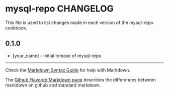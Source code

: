 mysql-repo CHANGELOG
===================

This file is used to list changes made in each version of the mysql-repo cookbook.

0.1.0
-----
- [your_name] - Initial release of mysql-repo

- - -
Check the [Markdown Syntax Guide](http://daringfireball.net/projects/markdown/syntax) for help with Markdown.

The [Github Flavored Markdown page](http://github.github.com/github-flavored-markdown/) describes the differences between markdown on github and standard markdown.
